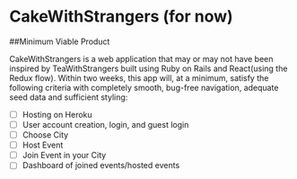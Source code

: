 # CakeWithStrangers (for now)

##Minimum Viable Product

CakeWithStrangers is a web application that may or may not have been inspired by TeaWithStrangers built using Ruby on Rails and React(using the Redux flow). Within two weeks, this app will, at a minimum, satisfy the following criteria with completely smooth, bug-free navigation, adequate seed data and sufficient styling:

- [ ] Hosting on Heroku
- [ ] User account creation, login, and guest login
- [ ] Choose City
- [ ] Host Event
- [ ] Join Event in your City
- [ ] Dashboard of joined events/hosted events
